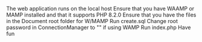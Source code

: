 The web application runs on the local host
Ensure that you have WAAMP or MAMP installed and that it supports PHP 8.2.0
Ensure that you have the files in the Document root folder for W/MAMP
Run create.sql 
Change root password in ConnectionManager to "" if using WAMP
Run index.php
Have fun 
